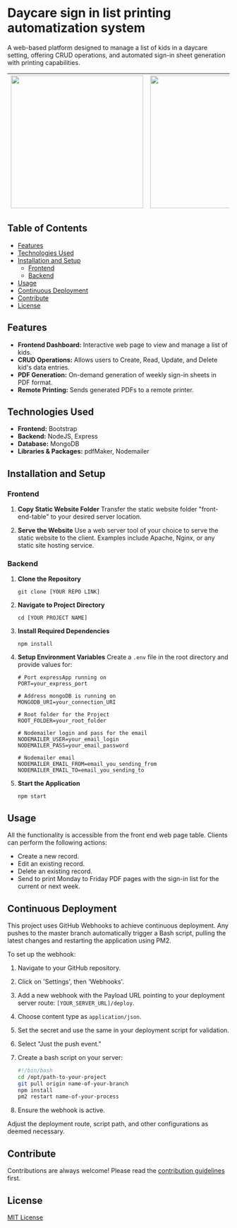 # Daycare sign in list printing automatization system

A web-based platform designed to manage a list of kids in a daycare setting, offering CRUD operations, and automated sign-in sheet generation with printing capabilities.

| <img src="https://drive.google.com/uc?export=view&id=11Rl3u4qQ8gMo0rXjQ0Gvr6fhEGNh0B5H" width="300"> | <img src="https://drive.google.com/uc?export=view&id=17UD9V2XnQCL3_PCCHxx4Uj90N_-9iHop" width="300"> |
|:---:|:---:|

## Table of Contents

- [Features](#features)
- [Technologies Used](#technologies-used)
- [Installation and Setup](#installation-and-setup)
    - [Frontend](#frontend)
    - [Backend](#backend)
- [Usage](#usage)
- [Continuous Deployment](#continuous-deployment)
- [Contribute](#contribute)
- [License](#license)

## Features

- **Frontend Dashboard:** Interactive web page to view and manage a list of kids.
- **CRUD Operations:** Allows users to Create, Read, Update, and Delete kid's data entries.
- **PDF Generation:** On-demand generation of weekly sign-in sheets in PDF format.
- **Remote Printing:** Sends generated PDFs to a remote printer.

## Technologies Used

- **Frontend:** Bootstrap
- **Backend:** NodeJS, Express
- **Database:** MongoDB
- **Libraries & Packages:** pdfMaker, Nodemailer

## Installation and Setup

### Frontend

1. **Copy Static Website Folder**
   Transfer the static website folder "front-end-table" to your desired server location.

2. **Serve the Website**
   Use a web server tool of your choice to serve the static website to the client. Examples include Apache, Nginx, or any static site hosting service.

### Backend

1. **Clone the Repository**
   ```
   git clone [YOUR REPO LINK]
   ```

2. **Navigate to Project Directory**
   ```
   cd [YOUR PROJECT NAME]
   ```

3. **Install Required Dependencies**
   ```
   npm install
   ```

4. **Setup Environment Variables**
   Create a `.env` file in the root directory and provide values for:
   ```env
   # Port expressApp running on
   PORT=your_express_port

   # Address mongoDB is running on
   MONGODB_URI=your_connection_URI

   # Root folder for the Project
   ROOT_FOLDER=your_root_folder

   # Nodemailer login and pass for the email
   NODEMAILER_USER=your_email_login
   NODEMAILER_PASS=your_email_password

   # Nodemailer email
   NODEMAILER_EMAIL_FROM=email_you_sending_from
   NODEMAILER_EMAIL_TO=email_you_sending_to
   ```

5. **Start the Application**
   ```
   npm start
   ```

## Usage

All the functionality is accessible from the front end web page table. Clients can perform the following actions:
- Create a new record.
- Edit an existing record.
- Delete an existing record.
- Send to print Monday to Friday PDF pages with the sign-in list for the current or next week.

## Continuous Deployment

This project uses GitHub Webhooks to achieve continuous deployment. Any pushes to the master branch automatically trigger a Bash script, pulling the latest changes and restarting the application using PM2.

To set up the webhook:
1. Navigate to your GitHub repository.
2. Click on 'Settings', then 'Webhooks'.
3. Add a new webhook with the Payload URL pointing to your deployment server route: `[YOUR_SERVER_URL]/deploy`.
4. Choose content type as `application/json`.
5. Set the secret and use the same in your deployment script for validation.
6. Select "Just the push event."

7. Create a bash script on your server:
   ```bash
   #!/bin/bash
   cd /opt/path-to-your-project
   git pull origin name-of-your-branch
   npm install
   pm2 restart name-of-your-process
   ```

8. Ensure the webhook is active.

Adjust the deployment route, script path, and other configurations as deemed necessary.

## Contribute

Contributions are always welcome! Please read the [contribution guidelines](CONTRIBUTING.md) first.

## License

[MIT License](LICENSE)
